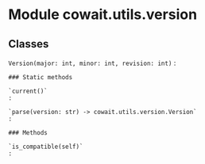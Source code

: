 Module cowait.utils.version
===========================

Classes
-------

`Version(major: int, minor: int, revision: int)`
:   

    ### Static methods

    `current()`
    :

    `parse(version: str) ‑> cowait.utils.version.Version`
    :

    ### Methods

    `is_compatible(self)`
    :